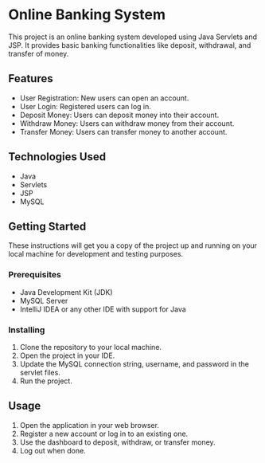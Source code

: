 # Online Banking System

This project is an online banking system developed using Java Servlets and JSP. It provides basic banking functionalities like deposit, withdrawal, and transfer of money.

## Features

- User Registration: New users can open an account.
- User Login: Registered users can log in.
- Deposit Money: Users can deposit money into their account.
- Withdraw Money: Users can withdraw money from their account.
- Transfer Money: Users can transfer money to another account.

## Technologies Used

- Java
- Servlets
- JSP
- MySQL

## Getting Started

These instructions will get you a copy of the project up and running on your local machine for development and testing purposes.

### Prerequisites

- Java Development Kit (JDK)
- MySQL Server
- IntelliJ IDEA or any other IDE with support for Java

### Installing

1. Clone the repository to your local machine.
2. Open the project in your IDE.
3. Update the MySQL connection string, username, and password in the servlet files.
4. Run the project.

## Usage

1. Open the application in your web browser.
2. Register a new account or log in to an existing one.
3. Use the dashboard to deposit, withdraw, or transfer money.
4. Log out when done.